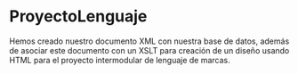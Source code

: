 # ProyectoLenguaje
Hemos creado nuestro documento XML con nuestra base de datos, además de asociar este documento con un XSLT para creación de un diseño usando HTML para el proyecto intermodular de lenguaje de marcas.
